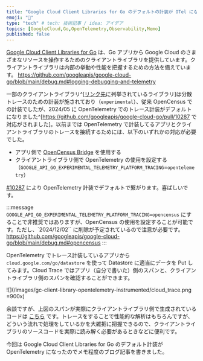 ```yaml
---
title: "Google Cloud Client Libraries for Go のデフォルトの計装が OTel になってた"
emoji: "🔭"
type: "tech" # tech: 技術記事 / idea: アイデア
topics: [GoogleCloud,Go,OpenTelemetry,Observability,Memo]
published: false
---
```


[Google Cloud Client Libraries for Go](https://github.com/googleapis/google-cloud-go/tree/main) は、Go アプリから Google Cloud のさまざまなリソースを操作するためのクライアントライブラリを提供しています。クライアントライブラリは内部の挙動や性能を把握するための方法を備えています。
https://github.com/googleapis/google-cloud-go/blob/main/debug.md#logging-debugging-and-telemetry

一部のクライアントライブラリ^[[リンク先](https://github.com/googleapis/google-cloud-go/blob/main/debug.md#tracing-experimental)に列挙されているライブラリ]は分散トレースのための計装が施されており（`experimental`）、従来 OpenCensus での計装でしたが、2024/05 に OpenTelemetry でのトレース計装がデフォルトになりました^[https://github.com/googleapis/google-cloud-go/pull/10287 で対応がされました]。以前までは OpenTelemetry で計装してるアプリとクライアントライブラリのトレースを接続するためには、以下のいずれかの対応が必要でした。
- アプリ側で [OpenCensus Bridge](https://pkg.go.dev/go.opentelemetry.io/otel/bridge/opencensus) を使用する
- クライアントライブラリ側で OpenTelemetry の使用を設定する（`GOOGLE_API_GO_EXPERIMENTAL_TELEMETRY_PLATFORM_TRACING`=`opentelemetry`）

[#10287](https://github.com/googleapis/google-cloud-go/pull/10287) により OpenTelemetry 計装でデフォルトで繋がります。喜ばしいです。

:::message
`GOOGLE_API_GO_EXPERIMENTAL_TELEMETRY_PLATFORM_TRACING=opencensus` にすることで非推奨ではありますが、OpenCensus の使用を設定することが可能です。ただし、`2024/12/02`` に削除が予定されているので注意が必要です。
https://github.com/googleapis/google-cloud-go/blob/main/debug.md#opencensus
:::

OpenTelemetry でトレース計装しているアプリから `cloud.google.com/go/datastore` を使って Datastore に適当にデータを Put してみます。Cloud Trace ではアプリ（自分で書いた）側のスパンと、クライアントライブラリ側のスパンを確認することができます。

![](/images/gc-client-library-opentelemetry-instrumented/cloud_trace.png =900x)

余談ですが、上図のスパンが実際にクライアントライブラリ側で生成されているコードは [こちら](https://github.com/googleapis/google-cloud-go/blob/main/datastore/datastore.go#L645) です。トレースをすることで性能的な解析はもちろんですが、どういう流れで処理をしているかを大雑把に把握できるので、クライアントライブラリのソースコードを実際に読み解く必要があるときなどに便利です。

今回は Google Cloud Client Libraries for Go のデフォルト計装が OpenTelemetry になったのでメモ程度のブログ記事を書きました。